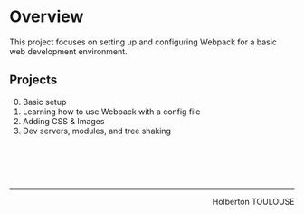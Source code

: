 # Overview
This project focuses on setting up and configuring Webpack for a basic web development environment.

## Projects
0. Basic setup
1. Learning how to use Webpack with a config file
2. Adding CSS & Images
3. Dev servers, modules, and tree shaking

<br><br>

<br/><hr>
<p align="right">Holberton TOULOUSE</p>
